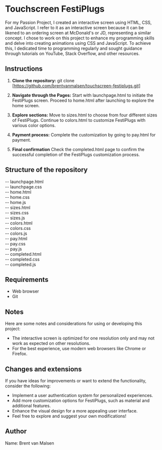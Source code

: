 # Touchscreen FestiPlugs

For my Passion Project, I created an interactive screen using HTML, CSS, and JavaScript. I refer to it as an interactive screen because it can be likened to an ordering screen at McDonald's or JD, representing a similar concept. I chose to work on this project to enhance my programming skills and delve into creating animations using CSS and JavaScript. To achieve this, I dedicated time to programming regularly and sought guidance through tutorials on YouTube, Stack Overflow, and other resources.

## Instructions

1. **Clone the repository:**
   git clone [https://github.com/brentvanmalsen/touchscreen-festiplugs.git]

2. **Navigate through the Pages:**
   Start with launchpage.html to initiate the FestiPlugs screen.
   Proceed to home.html after launching to explore the home screen.

3. **Explore sections:**
   Move to sizes.html to choose from four different sizes of FestiPlugs.
   Continue to colors.html to customize FestiPlugs with various color options.
   
4. **Payment process:**
   Complete the customization by going to pay.html for payment.

5. **Final confirmation**
   Check the completed.html page to confirm the successful completion of the FestiPlugs customization process.

## Structure of the repository

-- launchpage.html  
-- launchpage.css  
-- home.html  
-- home.css  
-- home.js  
-- sizes.html  
-- sizes.css  
-- sizes.js  
-- colors.html  
-- colors.css  
-- colors.js  
-- pay.html  
-- pay.css  
-- pay.js  
-- completed.html  
-- completed.css  
-- completed.js

## Requirements

- Web browser
- Git

## Notes

Here are some notes and considerations for using or developing this project:

- The interactive screen is optimized for one resolution only and may not work as expected on other resolutions.
- For the best experience, use modern web browsers like Chrome or Firefox.

## Changes and extensions

If you have ideas for improvements or want to extend the functionality, consider the following:

- Implement a user authentication system for personalized experiences.
- Add more customization options for FestiPlugs, such as material and additional features.
- Enhance the visual design for a more appealing user interface.
- Feel free to explore and suggest your own modifications!

## Author

Name: Brent van Malsen  
